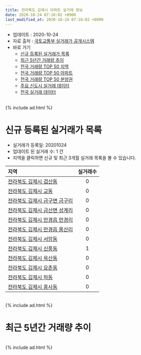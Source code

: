 ```yaml
---
title: 전라북도 김제시 아파트 실거래 정보
date: 2020-10-24 07:16:02 +0900
last_modified_at: 2020-10-24 07:16:02 +0900
---
```


* 업데이트 : 2020-10-24
* 자료 출처 : [국토교통부 실거래가 공개시스템](http://rt.molit.go.kr)
* 바로 가기
    * [신규 등록된 실거래가 목록](#신규-등록된-실거래가-목록)
    * [최근 5년간 거래량 추이](#최근-5년간-거래량-추이)
    * [전국 거래량 TOP 50 지역](https://inasie.github.io/apt-trade-info/최근-3개월-전국에서-가장-거래가-많이-발생한-지역)
    * [전국 거래량 TOP 50 아파트](https://inasie.github.io/apt-trade-info/최근-3개월-전국에서-가장-거래가-많이-발생한-아파트)
    * [전국 거래량 TOP 50 분양권](https://inasie.github.io/apt-trade-info/최근-3개월-전국에서-가장-거래가-많이-발생한-분양권)
    * [주요 신도시 실거래 데이터](https://inasie.github.io/apt-trade-info/주요-신도시)
    * [전국 실거래 데이터](https://inasie.github.io/apt-trade-info/전국)

<br>
{% include ad.html %}
<br>

# 신규 등록된 실거래가 목록
* 실거래가 등록일: 20201024
* 업데이트 된 실거래 수: 1 건
* 지역을 클릭하면 신규 및 최근 3개월 실거래 목록을 볼 수 있습니다.


|지역|실거래수|
|:---|:---:|
|[전라북도 김제시 검산동](https://inasie.github.io/apt-trade-info/전라북도-김제시-검산동)|0|
|[전라북도 김제시 교동](https://inasie.github.io/apt-trade-info/전라북도-김제시-교동)|0|
|[전라북도 김제시 금구면 금구리](https://inasie.github.io/apt-trade-info/전라북도-김제시-금구면-금구리)|0|
|[전라북도 김제시 금산면 성계리](https://inasie.github.io/apt-trade-info/전라북도-김제시-금산면-성계리)|0|
|[전라북도 김제시 만경읍 만경리](https://inasie.github.io/apt-trade-info/전라북도-김제시-만경읍-만경리)|0|
|[전라북도 김제시 만경읍 몽산리](https://inasie.github.io/apt-trade-info/전라북도-김제시-만경읍-몽산리)|0|
|[전라북도 김제시 서암동](https://inasie.github.io/apt-trade-info/전라북도-김제시-서암동)|0|
|[전라북도 김제시 신풍동](https://inasie.github.io/apt-trade-info/전라북도-김제시-신풍동)|1|
|[전라북도 김제시 옥산동](https://inasie.github.io/apt-trade-info/전라북도-김제시-옥산동)|0|
|[전라북도 김제시 요촌동](https://inasie.github.io/apt-trade-info/전라북도-김제시-요촌동)|0|
|[전라북도 김제시 하동](https://inasie.github.io/apt-trade-info/전라북도-김제시-하동)|0|
|[전라북도 김제시 흥사동](https://inasie.github.io/apt-trade-info/전라북도-김제시-흥사동)|0|


<br>
{% include ad.html %}
<br>

# 최근 5년간 거래량 추이


<div style="width:100%;">
    <canvas id="deal_progress" height="200"></canvas>
</div>

<script>
new Chart(document.getElementById("deal_progress"), {
    type: 'line',
    data: {
        labels: ['201510','201511','201512','201601','201602','201603','201604','201605','201606','201607','201608','201609','201610','201611','201612','201701','201702','201703','201704','201705','201706','201707','201708','201709','201710','201711','201712','201801','201802','201803','201804','201805','201806','201807','201808','201809','201810','201811','201812','201901','201902','201903','201904','201905','201906','201907','201908','201909','201910','201911','201912','202001','202002','202003','202004','202005','202006','202007','202008','202009','202010'],
        datasets: [{
            label: '매매',
            pointRadius: 1,
            data: [34, 34, 25, 25, 34, 41, 44, 27, 32, 35, 41, 39, 48, 53, 34, 35, 53, 38, 50, 53, 50, 48, 45, 36, 35, 47, 34, 51, 40, 46, 38, 47, 43, 31, 39, 28, 45, 54, 46, 40, 38, 62, 55, 31, 25, 50, 34, 43, 51, 38, 46, 39, 40, 72, 75, 70, 62, 70, 53, 46, 18],
            borderColor: "rgba(255, 201, 14, 1)",
            backgroundColor: "rgba(255, 201, 14, 0.5)",
            fill: false,
            lineTension: 0
        },{
            label: '전월세',
            pointRadius: 1,
            data: [41, 51, 46, 37, 69, 57, 77, 55, 43, 39, 47, 47, 50, 57, 54, 53, 54, 53, 52, 56, 64, 49, 60, 46, 49, 50, 47, 37, 58, 46, 51, 39, 39, 31, 48, 34, 55, 46, 39, 39, 35, 50, 42, 47, 50, 52, 41, 28, 33, 34, 41, 27, 64, 40, 55, 44, 39, 61, 94, 45, 23],
            borderColor: "rgba(0, 141, 185, 1)",
            backgroundColor: "rgba(0, 141, 185, 0.5)",
            fill: false,
            lineTension: 0
        }
        ]
    },
    options: {
        responsive: true,
        title: {
            display: false
        },
        tooltips: {
            mode: 'index',
            intersect: false
        },
        hover: {
            mode: 'nearest',
            intersect: true
        },
        scales: {
            xAxes: [{
                display: true,
                scaleLabel: {
                    display: true,
                    labelString: '년/월'
                }
            }],
            yAxes: [{
                display: true,
                ticks: {
                    suggestedMin: 0,
                },
                scaleLabel: {
                    display: true,
                    labelString: '실거래 수'
                }
            }]
        }
    }
});

</script>


<br>
{% include ad.html %}
<br>

